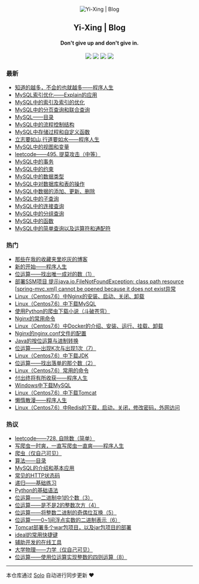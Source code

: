 <p align="center"><img alt="Yi-Xing | Blog" src="https://img.hacpai.com/file/2019/09/代码-facb515c.png"></p><h2 align="center">
Yi-Xing | Blog
</h2>

<h4 align="center">Don't give up and don't give in.</h4>
<p align="center"><a title="Yi-Xing | Blog" target="_blank" href="https://github.com/Yi-Xing/solo-blog"><img src="https://img.shields.io/github/last-commit/Yi-Xing/solo-blog.svg?style=flat-square&color=FF9900"></a>
<a title="GitHub repo size in bytes" target="_blank" href="https://github.com/Yi-Xing/solo-blog"><img src="https://img.shields.io/github/repo-size/Yi-Xing/solo-blog.svg?style=flat-square"></a>
<a title="Solo Version" target="_blank" href="https://github.com/b3log/solo/releases"><img src="https://img.shields.io/badge/solo-3.6.5-f1e05a.svg?style=flat-square&color=blueviolet"></a>
<a title="Hits" target="_blank" href="https://github.com/b3log/hits"><img src="https://hits.b3log.org/Yi-Xing/solo-blog.svg"></a></p>

### 最新

* [知道的越多，不会的也就越多——程序人生](http://zyxwmj.top/articles/2019/10/20/1571562421540.html)
* [MySQL索引优化——Explain的应用](http://zyxwmj.top/articles/2019/10/16/1571211764479.html)
* [MySQL中的索引及索引的优化](http://zyxwmj.top/articles/2019/10/16/1571194625812.html)
* [MySQL中的分页查询和联合查询](http://zyxwmj.top/articles/2019/10/15/1571130817223.html)
* [MySQL——目录](http://zyxwmj.top/articles/2019/10/15/1571130713804.html)
* [MySQL中的流程控制结构](http://zyxwmj.top/articles/2019/10/14/1571022318180.html)
* [MySQL中存储过程和自定义函数](http://zyxwmj.top/articles/2019/10/14/1571010958142.html)
* [立志要如山,行道要如水——程序人生](http://zyxwmj.top/articles/2019/10/13/1570937330509.html)
* [MySQL中的视图和变量](http://zyxwmj.top/articles/2019/10/13/1570933069509.html)
* [leetcode——495. 提莫攻击（中等）](http://zyxwmj.top/articles/2019/10/12/1570870630738.html)
* [MySQL中的事务](http://zyxwmj.top/articles/2019/10/12/1570844512437.html)
* [MySQL中的约束](http://zyxwmj.top/articles/2019/10/11/1570765410925.html)
* [MySQL中的数据类型](http://zyxwmj.top/articles/2019/10/11/1570760300318.html)
* [MySQL中对数据库和表的操作](http://zyxwmj.top/articles/2019/10/10/1570717486901.html)
* [MySQL中数据的添加、更新、删除](http://zyxwmj.top/articles/2019/10/09/1570632274905.html)
* [MySQL中的子查询](http://zyxwmj.top/articles/2019/10/09/1570623943771.html)
* [MySQL中的连接查询](http://zyxwmj.top/articles/2019/10/09/1570615626823.html)
* [MySQL中的分组查询](http://zyxwmj.top/articles/2019/10/08/1570521176176.html)
* [MySQL中的函数](http://zyxwmj.top/articles/2019/10/07/1570459294550.html)
* [MySQL中的简单查询以及运算符和通配符](http://zyxwmj.top/articles/2019/10/07/1570442512413.html)

### 热门

* [那些在我的收藏夹里吃灰的博客](http://zyxwmj.top/articles/2019/09/15/1568555315438.html)
* [新的开始——程序人生](http://zyxwmj.top/articles/2019/09/15/1568519398125.html)
* [位运算——找出唯一成对的数（1）](http://zyxwmj.top/articles/2019/09/20/1568948854942.html)
* [部署SSM项目 提示java.io.FileNotFoundException: class path resource [spring-mvc.xml] cannot be opened because it does not exist异常](http://zyxwmj.top/articles/2019/09/13/1568344311025.html)
* [Linux（Centos7.6）中Nginx的安装、启动、关闭、卸载](http://zyxwmj.top/articles/2019/09/14/1568467945137.html)
* [Linux（Centos7.6）中下载MySQL](http://zyxwmj.top/articles/2019/09/20/1568940718608.html)
* [使用Python的爬虫下载小说（斗破苍穹）](http://zyxwmj.top/articles/2019/10/05/1570247153965.html)
* [Nginx的常用命令](http://zyxwmj.top/articles/2019/09/15/1568511483324.html)
* [Linux（Centos7.6）中Docker的介绍、安装、运行、挂载、卸载](http://zyxwmj.top/articles/2019/09/15/1568540312622.html)
* [Nginx的nginx.conf文件的配置](http://zyxwmj.top/articles/2019/09/14/1568470865684.html)
* [Java的按位运算与进制转换](http://zyxwmj.top/articles/2019/09/19/1568903092320.html)
* [位运算——出现K次与出现1次（7）](http://zyxwmj.top/articles/2019/09/20/1568949925274.html)
* [Linux（Centos7.6）中下载JDK](http://zyxwmj.top/articles/2019/09/19/1568884524004.html)
* [位运算——找出落单的那个数（2）](http://zyxwmj.top/articles/2019/09/20/1568949052989.html)
* [Linux（Centos7.6）常用的命令](http://zyxwmj.top/articles/2019/09/16/1568642673331.html)
* [付出终将有所收获——程序人生](http://zyxwmj.top/articles/2019/09/22/1569115969401.html)
* [Windows中下载MySQL](http://zyxwmj.top/articles/2019/09/16/1568616480019.html)
* [Linux（Centos7.6）中下载Tomcat](http://zyxwmj.top/articles/2019/09/19/1568886350347.html)
* [懒惰散漫——程序人生](http://zyxwmj.top/articles/2019/09/29/1569766340571.html)
* [Linux（Centos7.6）中Redis的下载，启动，关闭，修改密码，外网访问](http://zyxwmj.top/articles/2019/09/18/1568791278084.html)

### 热议

* [leetcode——728. 自除数（简单）](http://zyxwmj.top/articles/2019/10/05/1570261044920.html)
* [写爬虫一时爽，一直写爬虫一直爽——程序人生](http://zyxwmj.top/articles/2019/10/06/1570329733745.html)
* [爬虫（仅自己可见）](http://zyxwmj.top/articles/2019/10/06/1570331508141.html)
* [算法——目录](http://zyxwmj.top/articles/2019/10/07/1570409752516.html)
* [MySQL的介绍和基本应用](http://zyxwmj.top/articles/2019/10/07/1570418776092.html)
* [常见的HTTP状态码](http://zyxwmj.top/articles/2019/10/07/1570419554251.html)
* [递归——基础练习](http://zyxwmj.top/articles/2019/10/02/1569986475294.html)
* [Python的基础语法](http://zyxwmj.top/articles/2019/10/02/1570025762214.html)
* [位运算——二进制中1的个数（3）](http://zyxwmj.top/articles/2019/09/20/1568949370506.html)
* [位运算——是不是2的整数次方（4）](http://zyxwmj.top/articles/2019/09/20/1568949466493.html)
* [位运算——将整数二进制的奇偶位互换（5）](http://zyxwmj.top/articles/2019/09/20/1568949600235.html)
* [位运算——0~1间浮点实数的二进制表示（6）](http://zyxwmj.top/articles/2019/09/20/1568949831331.html)
* [Tomcat部署多个war包项目，以及jar包项目的部署](http://zyxwmj.top/articles/2019/09/20/1568968418136.html)
* [ideal的常用快捷键](http://zyxwmj.top/articles/2019/09/26/1569490508934.html)
* [辅助开发的在线工具](http://zyxwmj.top/articles/2019/09/26/1569491501344.html)
* [大学物理——力学（仅自己可见）](http://zyxwmj.top/articles/2019/09/26/1569507331521.html)
* [位运算——使用位运算实现整数的四则运算（8）](http://zyxwmj.top/articles/2019/09/28/1569642665346.html)

---

本仓库通过 [Solo](https://github.com/b3log/solo) 自动进行同步更新 ❤️ 